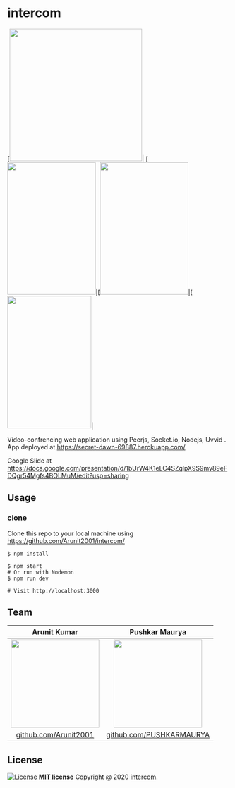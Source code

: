 # intercom
[<img src="https://lh3.googleusercontent.com/pw/ACtC-3eLwEq8sxHo2FB2tNfxVndcUXZ2oGS1QhZ9Wsud-i3vH6iuBJ6xstt-DW5C_UVtQGhQx2pt_M1lLLO4JjcJ3lie1we9Ml9lyDfs9qUjgCWWMVR-0PzHoVbwhIAUIalScThpD2_97I0W2xmu3HyfANqQ=w1280-h584-no?authuser=0" height="300px" width="300px">|
[<img src="https://lh3.googleusercontent.com/pw/ACtC-3f-kvbjdMVSJeXriK4WBvbJViFb-jpEqxCexS4GdtYCCIHrh0uwdqbxNmjrrNd_wDAZhvc9GLD9e6BsqfS0j-EdJSKKiI-zA8bA7mPuUdTYuT7UsQf58dvgFJuBoBzIQFi485J33vHET2fu19e_aEYy=w360-h657-no?authuser=0" height="300px" width="200px">|[<img src="https://lh3.googleusercontent.com/pw/ACtC-3eHumefwiN267AgDZuNNFbtvejhb0pdScII0-MmTdriIz1ycjhxo3JcFnt9DCnMcQb64qdmmRwNKWz1-NVjgZ15qyhgMjUwgcPiqKA9f9zK5TewX1-FKECVrLhbfGxr5_qrIAl0I5L3yfaU4DE9d283=w388-h657-no?authuser=0" height="300px" width="200px">|[<img src="https://lh3.googleusercontent.com/pw/ACtC-3dHEv_HTxnveoUHODUKSUA7_VPY8XSO7UT0eDkg0Ru1WpWGCMr7WXbIgzO2wGMYPYv6iMPvIMDVZGXHo_8UVf2sFMkGhILJoFA44C3-rbPRwF00-iSizDrGfirfAK5rzMSA2vBuXB9iyq-I6VXovvOo=w322-h657-no?authuser=0" height="300px" width="190px">|





Video-confrencing web application using Peerjs, Socket.io, Nodejs, Uvvid .                                                                                            
App deployed at https://secret-dawn-69887.herokuapp.com/ 


Google Slide at https://docs.google.com/presentation/d/1bUrW4K1eLC4SZqlpX9S9mv89eFDQgr54Mgfs4BOLMuM/edit?usp=sharing
  
## Usage
### clone

Clone this repo to your local machine using https://github.com/Arunit2001/intercom/
```
$ npm install
```
```
$ npm start
# Or run with Nodemon
$ npm run dev

# Visit http://localhost:3000
```

## Team
|Arunit Kumar|Pushkar Maurya | 
| :---: |:---:|
| <img src="https://lh3.googleusercontent.com/pw/ACtC-3e15q1-Qd-ssb3AAIKm06Np4P6MQC9RLoiRLUCJz7KeQF_hturQcink6pw_GbWflSTKSfqjU7bwZRm_pPTXrg6tIx_DgHlu-9QXCh3mHLLxCY1cWXR6k9RBxQFeGrzwpg5cAYRV41JbiHcAB7_ff5eu=s512-no?authuser=0" height="200px" >   | <img src="https://lh3.googleusercontent.com/pw/ACtC-3d8vGJcjTK5VreZip9lfrytalXLsGU6W9O367IHoyHd_3nZJ-0kTR5Vrj0kruZAocDJnQxETZIFq2OCgDbgFIzk3eNYMi2qkXyVPsUY8hfMWKhX4U7d0Sc-C7vsVYmDWeKPnauOvr5WUD8BlweFy028=w474-h657-no?authuser=0" height="200px">| 
| <a href="http://github.com/Arunit2001" target="_blank">github.com/Arunit2001</a> | <a href="http://github.com/PUSHKARMAURYA" target="_blank">github.com/PUSHKARMAURYA</a> | 

## License

[![License](http://img.shields.io/:license-mit-blue.svg?style=flat-square)](http://badges.mit-license.org)
 **[MIT license](http://opensource.org/licenses/mit-license.php)**
 Copyright  @ 2020  <a href="https://secret-dawn-69887.herokuapp.com/" target="_blank">intercom</a>.
